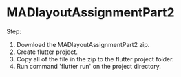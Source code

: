 # MADlayoutAssignmentPart2

Step:
1. Download the MADlayoutAssignmentPart2 zip.
2. Create flutter project.
3. Copy all of the file in the zip to the flutter project folder.
4. Run command 'flutter run' on the project directory.
